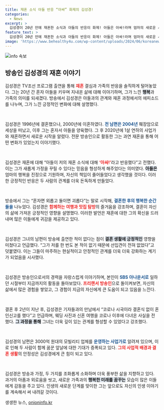 ```yaml
---
title: 재혼 소식 아들 반응 “아싸” 화제의 김성경!
categories:
  - News
excerpt: >
  김성경이 20년 만에 재혼한 소식과 아들의 반응이 화제! 아들은 아싸!라며 엄마의 새로운 시작을 축하했고, 김성경은 재혼 후 느끼는 소중한 동반자의 의미를 밝혔습니다.
feature_text: >
  김성경이 20년 만에 재혼한 소식과 아들의 반응이 화제! 아들은 아싸!라며 엄마의 새로운 시작을 축하했고, 김성경은 재혼 후 느끼는 소중한 동반자의 의미를 밝혔습니다.
image: 'https://www.behealthy4u.com/wp-content/uploads/2024/06/koreanews.jpg'
---
```


<p><img src="https://www.behealthy4u.com/wp-content/uploads/2024/06/koreanews.jpg" alt="info 속보" /></p>

<h2 data-ke-size="size26">방송인 김성경의 재혼 이야기</h2>

<p data-ke-size="size16">김성경은 TV조선 프로그램 출연을 통해 <b><span style="color: #ee2323;">재혼</span></b> 결심과 가족의 반응을 솔직하게 털어놓았다. 그는 20년 간 혼자 아들을 키우며 지내온 삶에 대해 이야기하며, 그가 느낀 <b><span style="background-color: #21538527;">행복</span></b>과 가족의 의미를 되새겼다. 방송에서 김성경은 아들과의 관계와 재혼 과정에서의 에피소드를 나누며, 그가 느낀 긍정적인 변화에 대해 설명했다.</p>

<p data-ke-size="size16">&nbsp;</p>

<p>김성경은 1996년에 결혼했으나, 2000년에 이혼하였다. <b><span style="color: #1a5490;">전 남편은 2004년</span></b> 췌장암으로 세상을 떠났고, 이후 그는 혼자서 아들을 양육했다. 그 후 2020년에 1살 연하의 사업가와 재혼하면서 새로운 시작을 알렸다. 전문 방송인으로 활동한 그는 과연 재혼을 통해 어떤 변화가 있었는지 이야기했다.</p>

<p data-ke-size="size16">&nbsp;</p>

<p>김성경은 재혼에 대해 “아들이 저의 재혼 소식에 대해 <b><span style="color: #ee2323;">‘아싸!’</span></b>라고 반응했다”고 전했다. 이는 그가 새롭게 가정을 꾸릴 수 있다는 믿음을 형성하게 해주었다는 의미였다. <b><span style="background-color: #21538527;">아들은</span></b> 엄마의 행복을 진정으로 기원하며, 자신의 책임이 줄어들었다고 생각했을 것이다. 이러한 긍정적인 반응은 두 사람의 관계를 더욱 돈독하게 만들었다.</p>

<p data-ke-size="size16">&nbsp;</p>

<p>방송에서 그는 “혼자면 외롭고 둘이면 괴롭다”는 말로 시작해, <b><span style="color: #1a5490;">결혼한 후의 행복한 순간들을</span></b> 나누었다. 김성경은 <b><span style="color: #ee2323;">함께하는 여행과 맛집 탐방</span></b>의 즐거움을 강조하며, 결혼이 자신의 삶에 가져온 긍정적인 영향을 설명했다. 이러한 발언은 재혼에 대한 그의 확신을 드러내며 많은 이들에게 귀감을 제공하고 있다.</p>

<p data-ke-size="size16">&nbsp;</p>

<p>김성경은 그녀의 남편이 방송에 출연한 적이 없다는 점이 <b><span style="background-color: #21538527;">결혼 생활에 긍정적인</span></b> 영향을 미쳤다고 언급했다. “그가 저를 한 번도 본 적이 없기 때문에 선입견이 전혀 없었다”고 덧붙였다. 이는 그들이 마주하는 현실적이고 안정적인 관계를 더욱 더욱 강화하는 계기가 되었음을 시사했다.</p>

<p data-ke-size="size16">&nbsp;</p>

<p>김성경은 방송인으로서의 경력을 자랑스럽게 이야기하며, 본인이 <b><span style="color: #1a5490;">SBS 아나운서로</span></b> 일하던 시절부터 지금까지의 활동을 돌아보았다. <b><span style="color: #ee2323;">프리랜서 방송인</span></b>으로 돌이켜보면, 자신의 삶에서 많은 경험을 쌓았고, 그 경험이 지금의 자신에게 큰 도움이 되고 있음을 느낀다.</p>

<p data-ke-size="size16">&nbsp;</p>

<p>결혼 후 2년이 지난 후, 김성경은 기자들과의 만남에서 “코로나 시국이라 결혼식 없이 혼인신고를 했다”고 언급하며, 웨딩 사진과 신혼 여행을 코로나 이후에 다녀온 사실을 전했다. <b><span style="background-color: #21538527;">그 과정을 통해</span></b> 그녀는 더욱 깊이 있는 관계를 형성할 수 있었다고 강조했다.</p>

<p data-ke-size="size16">&nbsp;</p>

<p>김성경의 남편은 3000억 원대의 모빌리티 업체를 <b><span style="color: #1a5490;">운영하는 사업가로</span></b> 알려져 있으며, 이로 인해 두 사람이 함께 꿈꾼 앞날에 대한 기대가 증폭되고 있다. <b><span style="color: #ee2323;">그의 사업적 배경과 결혼 생활</span></b>의 안정성은 김성경에게 큰 힘이 되고 있다.</p>

<p data-ke-size="size16">&nbsp;</p>

<p>김성경은 방송과 가정, 두 가지를 조화롭게 소화하며 더욱 풍부한 삶을 지향하고 있다. 과거의 아픔과 외로움을 씻고, 새로운 가족과의 <b><span style="background-color: #21538527;">행복한 미래를 꿈꾸는</span></b> 모습이 많은 이들에게 감동을 주고 있다. 인생의 새로운 단계를 맞이한 그는 앞으로도 자신의 인생 이야기를 계속해서 써 내려갈 것이다.</p>
생생한 뉴스, <a href="https://onioninfo.kr" rel="dofollow">onioninfo.kr</a>


